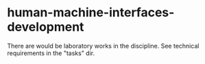 # human-machine-interfaces-development
There are would be laboratory works in the discipline. See technical requirements in the "tasks" dir.
